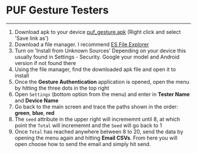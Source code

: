 # PUF Gesture Testers

---

1. Download apk to your device [puf_gesture.apk](https://github.com/iantrich/PUF/blob/master/Gestures/puf_gesture.apk) (Right click and select 'Save link as')
2. Download a file manager. I recommend [ES File Explorer](https://play.google.com/store/apps/details?id=com.estrongs.android.pop&hl=en)
3. Turn on 'Install from Unknown Sources' Depending on your device this usually found in Settings - Security. Google your model and Android version if not found there
4. Using the file manager, find the downloaded apk file and open it to install
5. Once the **Gesture Authentication** application is opened, open the menu by hitting the three dots in the top right
6. Open `Settings` (bottom option from the menu) and enter in **Tester Name** and **Device Name**
7. Go back to the main screen and trace the paths shown in the order: __green__, __blue__, __red__
8. The `seed` attribute in the upper right will incrememnt until 8, at which point the `Total` will incrememnt and the `Seed` will go back to 1
9. Once `Total` has reached anywhere between 8 to 20, send the data by opening the menu again and hitting **Email CSVs**. From here you will open choose how to send the email and simply hit send.
